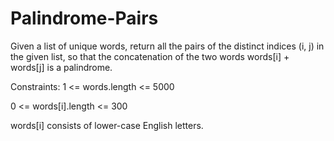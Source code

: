 # Palindrome-Pairs
Given a list of unique words, return all the pairs of the distinct indices (i, j) in the given list, so that the concatenation of the two words words[i] + words[j] is a palindrome.


Constraints:
1 <= words.length <= 5000

0 <= words[i].length <= 300

words[i] consists of lower-case English letters.
